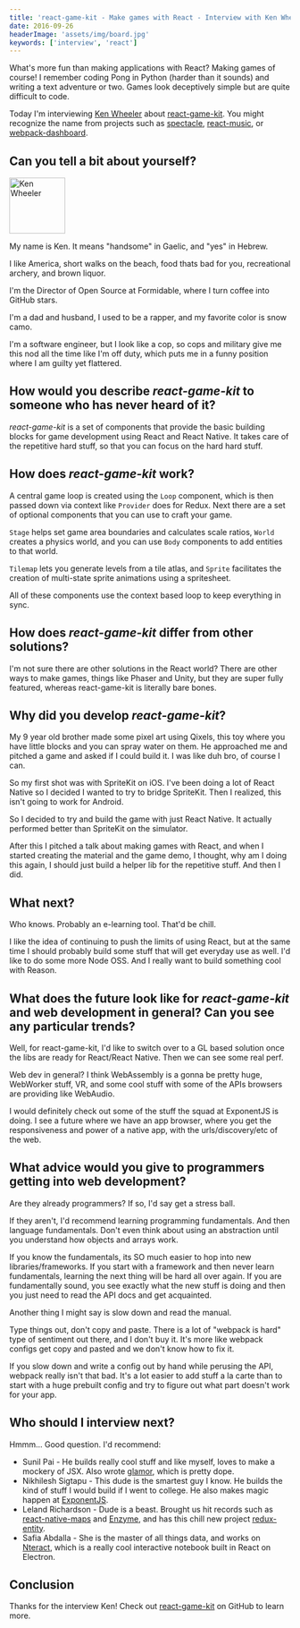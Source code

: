 ```yaml
---
title: 'react-game-kit - Make games with React - Interview with Ken Wheeler'
date: 2016-09-26
headerImage: 'assets/img/board.jpg'
keywords: ['interview', 'react']
---
```


What's more fun than making applications with React? Making games of course! I remember coding Pong in Python (harder than it sounds) and writing a text adventure or two. Games look deceptively simple but are quite difficult to code.

Today I'm interviewing [Ken Wheeler](https://twitter.com/ken_wheeler) about [react-game-kit](https://github.com/FormidableLabs/react-game-kit). You might recognize the name from projects such as [spectacle](https://github.com/FormidableLabs/spectacle), [react-music](https://github.com/FormidableLabs/react-music), or [webpack-dashboard](https://github.com/FormidableLabs/webpack-dashboard).

## Can you tell a bit about yourself?

<p>
<span class="author">
  <img src="https://www.gravatar.com/avatar/4751e2e9fe7b876958d38f86a718ca91?s=200" alt="Ken Wheeler" class="author" width="100" height="100" />
</span>

My name is Ken. It means "handsome" in Gaelic, and "yes" in Hebrew.
</p>

I like America, short walks on the beach, food thats bad for you, recreational archery, and brown liquor.

I'm the Director of Open Source at Formidable, where I turn coffee into GitHub stars.

I'm a dad and husband, I used to be a rapper, and my favorite color is snow camo.

I'm a software engineer, but I look like a cop, so cops and military give me this nod all the time like I'm off duty, which puts me in a funny position where I am guilty yet flattered.

## How would you describe *react-game-kit* to someone who has never heard of it?

*react-game-kit* is a set of components that provide the basic building blocks for game development using React and React Native. It takes care of the repetitive hard stuff, so that you can focus on the hard hard stuff.

## How does *react-game-kit* work?

A central game loop is created using the `Loop` component, which is then passed down via context like `Provider` does for Redux. Next there are a set of optional components that you can use to craft your game.

`Stage` helps set game area boundaries and calculates scale ratios, `World` creates a physics world, and you can use `Body` components to add entities to that world.

`Tilemap` lets you generate levels from a tile atlas, and `Sprite` facilitates the creation of multi-state sprite animations using a spritesheet.

All of these components use the context based loop to keep everything in sync.

## How does *react-game-kit* differ from other solutions?

I'm not sure there are other solutions in the React world? There are other ways to make games, things like Phaser and Unity, but they are super fully featured, whereas react-game-kit is literally bare bones.

## Why did you develop *react-game-kit*?

My 9 year old brother made some pixel art using Qixels, this toy where you have little blocks and you can spray water on them. He approached me and pitched a game and asked if I could build it. I was like duh bro, of course I can.

So my first shot was with SpriteKit on iOS. I've been doing a lot of React Native so I decided I wanted to try to bridge SpriteKit. Then I realized, this isn't going to work for Android.

So I decided to try and build the game with just React Native. It actually performed better than SpriteKit on the simulator.

After this I pitched a talk about making games with React, and when I started creating the material and the game demo, I thought, why am I doing this again, I should just build a helper lib for the repetitive stuff. And then I did.

## What next?

Who knows. Probably an e-learning tool. That'd be chill.

I like the idea of continuing to push the limits of using React, but at the same time I should probably build some stuff that will get everyday use as well. I'd like to do some more Node OSS. And I really want to build something cool with Reason.

## What does the future look like for *react-game-kit* and web development in general? Can you see any particular trends?

Well, for react-game-kit, I'd like to switch over to a GL based solution once the libs are ready for React/React Native. Then we can see some real perf.

Web dev in general? I think WebAssembly is a gonna be pretty huge, WebWorker stuff, VR, and some cool stuff with some of the APIs browsers are providing like WebAudio.

I would definitely check out some of the stuff the squad at ExponentJS is doing. I see a future where we have an app browser, where you get the responsiveness and power of a native app, with the urls/discovery/etc of the web.

## What advice would you give to programmers getting into web development?

Are they already programmers? If so, I'd say get a stress ball.

If they aren't, I'd recommend learning programming fundamentals. And then language fundamentals. Don't even think about using an abstraction until you understand how objects and arrays work.

If you know the fundamentals, its SO much easier to hop into new libraries/frameworks. If you start with a framework and then never learn fundamentals, learning the next thing will be hard all over again. If you are fundamentally sound, you see exactly what the new stuff is doing and then you just need to read the API docs and get acquainted.

Another thing I might say is slow down and read the manual.

Type things out, don't copy and paste. There is a lot of "webpack is hard" type of sentiment out there, and I don't buy it. It's more like webpack configs get copy and pasted and we don't know how to fix it.

If you slow down and write a config out by hand while perusing the API, webpack really isn't that bad. It's a lot easier to add stuff a la carte than to start with a huge prebuilt config and try to figure out what part doesn't work for your app.

## Who should I interview next?

Hmmm... Good question. I'd recommend:

* Sunil Pai - He builds really cool stuff and like myself, loves to make a mockery of JSX. Also wrote [glamor](https://github.com/threepointone/glamor), which is pretty dope.
* Nikhilesh Sigtapu - This dude is the smartest guy I know. He builds the kind of stuff I would build if I went to college. He also makes magic happen at [ExponentJS](https://getexponent.com/).
* Leland Richardson - Dude is a beast. Brought us hit records such as [react-native-maps](https://github.com/airbnb/react-native-maps) and [Enzyme](https://github.com/airbnb/enzyme), and has this chill new project [redux-entity](https://github.com/lelandrichardson/redux-entity).
* Safia Abdalla - She is the master of all things data, and works on [Nteract](https://github.com/nteract/nteract), which is a really cool interactive notebook built in React on Electron.

## Conclusion

Thanks for the interview Ken! Check out [react-game-kit](https://github.com/FormidableLabs/react-game-kit) on GitHub to learn more.
